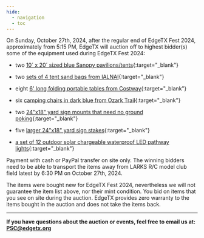 ```yaml
---
hide:
  - navigation
  - toc
---
```


On Sunday, October 27th, 2024, after the regular end of EdgeTX Fest 2024, approximately from 5:15 PM, EdgeTX will auction off to highest bidder(s) some of the equipment used during EdgeTX Fest 2024:

 - two [10´ x 20´ sized blue Sanopy pavilions/tents](https://www.walmart.com/ip/SANOPY-10-x-20-EZ-Pop-Up-Canopy-Tent-Party-Tent-Outdoor-Event-Instant-Tent-Gazebo-with-6-Removable-Sidewalls-and-Carry-Bag-Dark-Gray/2581958731){:target="_blank"}

 - two [sets of 4 tent sand bags from IALNAI](https://www.amazon.com/IALNAI-Outdoor-Advertising-Sunshade-Windproof/dp/B09JC325FK/ref=sr_1_5){:target="_blank"}

 - eight [6' long folding portable tables from Costway](https://www.walmart.com/ip/Costway-6-Folding-Table-Portable-Plastic-Indoor-Outdoor-Picnic-Party-Dining-Camp-Tables/114186284?adsRedirect=true){:target="_blank"}

 - six [camping chairs in dark blue from Ozark Trail](https://www.walmart.com/ip/Ozark-Trail-Adult-Basic-Quad-Folding-Camp-Chair-with-Cup-Holder-Black/223562405){:target="_blank"}

 - two [24"x18" yard sign mounts that need no ground poking](https://www.amazon.com/dp/B0CM5PVLWC){:target="_blank"}

 - five [larger 24"x18" yard sign stakes](https://www.amazon.com/dp/B07W7QN9FP?th=1){:target="_blank"}

 - [a set of 12 outdoor solar chargeable waterproof LED pathway lights](https://www.amazon.com/Benany-Upgraded-Waterproof-Landscape-Lighting/dp/B0CRKH3TYR/ref=sr_1_36){:target="_blank"}

Payment with cash or PayPal transfer on site only. The winning bidders need to be able to transport the items away from LARKS R/C model club field latest by 6:30 PM on October 27th, 2024.

The items were bought new for EdgeTX Fest 2024, nevertheless we will not guarantee the item list above, nor their mint condition. You bid on items that you see on site during the auction. EdgeTX provides zero warranty to the items bought in the auction and does not take the items back.

---
       
**If you have questions about the auction or events, feel free to email us at: PSC@edgetx.org**
